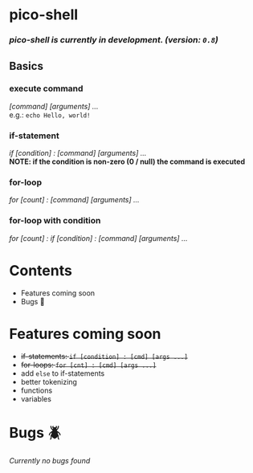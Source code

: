 # **pico-shell**
### *pico-shell is currently in development. (version: `0.8`)*

## Basics
### execute command
*\[command] \[arguments] ...*  
e.g.: `echo Hello, world!`
### if-statement
*if \[condition] : \[command] \[arguments] ...*  
**NOTE: if the condition is non-zero (0 / null) the command is executed**
### for-loop
*for \[count] : \[command] \[arguments] ...*
### for-loop with condition
*for \[count] : if \[condition] : \[command] \[arguments] ...*

# Contents
- Features coming soon
- Bugs 🐛

# Features coming soon  
- ~~if-statements: `if [condition] : [cmd] [args ...]`~~
- ~~for-loops: `for [cnt] : [cmd] [args ...]`~~
- add `else` to if-statements
- better tokenizing
- functions
- variables

# Bugs 🪲
*Currently no bugs found*
